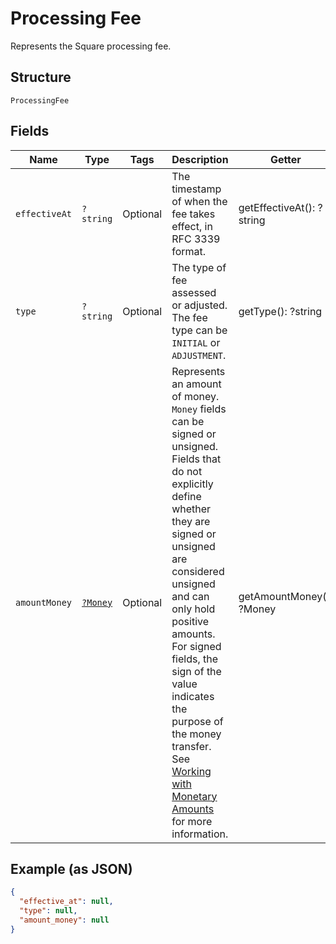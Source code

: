 
# Processing Fee

Represents the Square processing fee.

## Structure

`ProcessingFee`

## Fields

| Name | Type | Tags | Description | Getter | Setter |
|  --- | --- | --- | --- | --- | --- |
| `effectiveAt` | `?string` | Optional | The timestamp of when the fee takes effect, in RFC 3339 format. | getEffectiveAt(): ?string | setEffectiveAt(?string effectiveAt): void |
| `type` | `?string` | Optional | The type of fee assessed or adjusted. The fee type can be `INITIAL` or `ADJUSTMENT`. | getType(): ?string | setType(?string type): void |
| `amountMoney` | [`?Money`](../../doc/models/money.md) | Optional | Represents an amount of money. `Money` fields can be signed or unsigned.<br>Fields that do not explicitly define whether they are signed or unsigned are<br>considered unsigned and can only hold positive amounts. For signed fields, the<br>sign of the value indicates the purpose of the money transfer. See<br>[Working with Monetary Amounts](https://developer.squareup.com/docs/build-basics/working-with-monetary-amounts)<br>for more information. | getAmountMoney(): ?Money | setAmountMoney(?Money amountMoney): void |

## Example (as JSON)

```json
{
  "effective_at": null,
  "type": null,
  "amount_money": null
}
```

